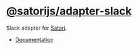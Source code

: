 # [@satorijs/adapter-slack](https://koishi.chat/plugins/adapter/slack.html)

Slack adapter for [Satori](https://github.com/satorijs/satori).

- [Documentation](https://koishi.chat/plugins/adapter/slack.html)
